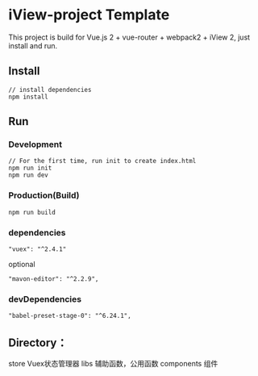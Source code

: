 # iView-project Template

This project is build for Vue.js 2 + vue-router + webpack2 + iView 2, just install and run.

## Install
```bush
// install dependencies
npm install
```
## Run
### Development
```bush
// For the first time, run init to create index.html
npm run init
npm run dev
```
### Production(Build)
```bush
npm run build
```

### dependencies
```
"vuex": "^2.4.1"
```

optional
```
"mavon-editor": "^2.2.9",
```

### devDependencies
```
"babel-preset-stage-0": "^6.24.1",

```

## Directory：
store  Vuex状态管理器
libs   辅助函数，公用函数
components 组件



